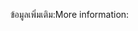 <span data-ttu-id="f5545-101">ข้อมูลเพิ่มเติม:</span><span class="sxs-lookup"><span data-stu-id="f5545-101">More information:</span></span>